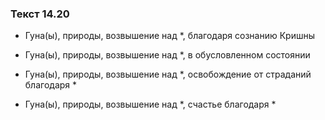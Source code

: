 ### Текст 14.20

- Гуна(ы), природы, возвышение над *, благодаря сознанию Кришны

- Гуна(ы), природы, возвышение над *, в обусловленном состоянии

- Гуна(ы), природы, возвышение над *, освобождение от страданий благодаря *

- Гуна(ы), природы, возвышение над *, счастье благодаря *
	
